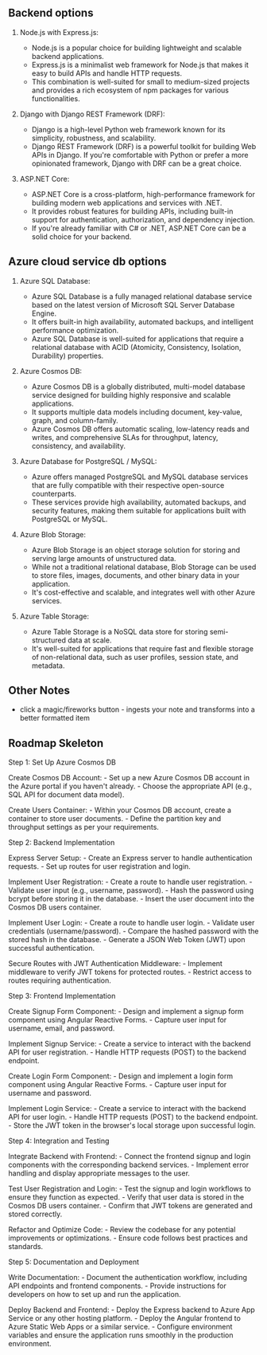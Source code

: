 ## Backend options

1. Node.js with Express.js:
    - Node.js is a popular choice for building lightweight and scalable backend applications.
    - Express.js is a minimalist web framework for Node.js that makes it easy to build APIs and handle HTTP requests.
    - This combination is well-suited for small to medium-sized projects and provides a rich ecosystem of npm packages for various functionalities.

2. Django with Django REST Framework (DRF):
    - Django is a high-level Python web framework known for its simplicity, robustness, and scalability.
    - Django REST Framework (DRF) is a powerful toolkit for building Web APIs in Django.
    If you're comfortable with Python or prefer a more opinionated framework, Django with DRF can be a great choice.

3. ASP.NET Core:
    - ASP.NET Core is a cross-platform, high-performance framework for building modern web applications and services with .NET.
    - It provides robust features for building APIs, including built-in support for authentication, authorization, and dependency injection.
    - If you're already familiar with C# or .NET, ASP.NET Core can be a solid choice for your backend.


## Azure cloud service db options

1. Azure SQL Database:
    - Azure SQL Database is a fully managed relational database service based on the latest version of Microsoft SQL Server Database Engine.
    - It offers built-in high availability, automated backups, and intelligent performance optimization.
    - Azure SQL Database is well-suited for applications that require a relational database with ACID (Atomicity, Consistency, Isolation, Durability) properties.

2. Azure Cosmos DB:
    - Azure Cosmos DB is a globally distributed, multi-model database service designed for building highly responsive and scalable applications.
    - It supports multiple data models including document, key-value, graph, and column-family.
    - Azure Cosmos DB offers automatic scaling, low-latency reads and writes, and comprehensive SLAs for throughput, latency, consistency, and availability.

3. Azure Database for PostgreSQL / MySQL:
    - Azure offers managed PostgreSQL and MySQL database services that are fully compatible with their respective open-source counterparts.
    - These services provide high availability, automated backups, and security features, making them suitable for applications built with PostgreSQL or MySQL.

4. Azure Blob Storage:
    - Azure Blob Storage is an object storage solution for storing and serving large amounts of unstructured data.
    - While not a traditional relational database, Blob Storage can be used to store files, images, documents, and other binary data in your application.
    - It's cost-effective and scalable, and integrates well with other Azure services.

5. Azure Table Storage:
    - Azure Table Storage is a NoSQL data store for storing semi-structured data at scale.
    - It's well-suited for applications that require fast and flexible storage of non-relational data, such as user profiles, session state, and metadata.


## Other Notes
- click a magic/fireworks button - ingests your note and transforms into a better formatted item


## Roadmap Skeleton
Step 1: Set Up Azure Cosmos DB

Create Cosmos DB Account:
    - Set up a new Azure Cosmos DB account in the Azure portal if you haven't already.
    - Choose the appropriate API (e.g., SQL API for document data model).

Create Users Container:
    - Within your Cosmos DB account, create a container to store user documents.
    - Define the partition key and throughput settings as per your requirements.

Step 2: Backend Implementation

Express Server Setup:
    - Create an Express server to handle authentication requests.
    - Set up routes for user registration and login.

Implement User Registration:
    - Create a route to handle user registration.
    - Validate user input (e.g., username, password).
    - Hash the password using bcrypt before storing it in the database.
    - Insert the user document into the Cosmos DB users container.

Implement User Login:
    - Create a route to handle user login.
    - Validate user credentials (username/password).
    - Compare the hashed password with the stored hash in the database.
    - Generate a JSON Web Token (JWT) upon successful authentication.

Secure Routes with JWT Authentication Middleware:
    - Implement middleware to verify JWT tokens for protected routes.
    - Restrict access to routes requiring authentication.

Step 3: Frontend Implementation

Create Signup Form Component:
    - Design and implement a signup form component using Angular Reactive Forms.
    - Capture user input for username, email, and password.

Implement Signup Service:
    - Create a service to interact with the backend API for user registration.
    - Handle HTTP requests (POST) to the backend endpoint.

Create Login Form Component:
    - Design and implement a login form component using Angular Reactive Forms.
    - Capture user input for username and password.

Implement Login Service:
    - Create a service to interact with the backend API for user login.
    - Handle HTTP requests (POST) to the backend endpoint.
    - Store the JWT token in the browser's local storage upon successful login.

Step 4: Integration and Testing

Integrate Backend with Frontend:
    - Connect the frontend signup and login components with the corresponding backend services.
    - Implement error handling and display appropriate messages to the user.

Test User Registration and Login:
    - Test the signup and login workflows to ensure they function as expected.
    - Verify that user data is stored in the Cosmos DB users container.
    - Confirm that JWT tokens are generated and stored correctly.

Refactor and Optimize Code:
    - Review the codebase for any potential improvements or optimizations.
    - Ensure code follows best practices and standards.

Step 5: Documentation and Deployment

Write Documentation:
    - Document the authentication workflow, including API endpoints and frontend components.
    - Provide instructions for developers on how to set up and run the application.

Deploy Backend and Frontend:
    - Deploy the Express backend to Azure App Service or any other hosting platform.
    - Deploy the Angular frontend to Azure Static Web Apps or a similar service.
    - Configure environment variables and ensure the application runs smoothly in the production environment.